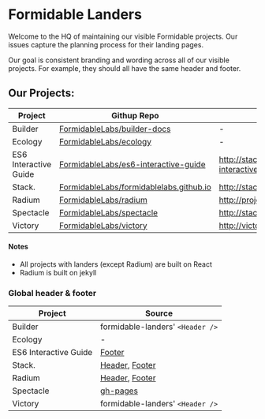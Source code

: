 # Formidable Landers

Welcome to the HQ of maintaining our visible Formidable projects. Our issues capture the planning process for their landing pages.

Our goal is consistent branding and wording across all of our visible projects. For example, they should all have the same header and footer.

## Our Projects:

| Project | Githup Repo | Lander |
| ------- | ----------- | ------ |
| Builder | [FormidableLabs/builder-docs](https://github.com/FormidableLabs/builder-docs) | - |
| Ecology | [FormidableLabs/ecology](https://github.com/FormidableLabs/ecology) | - |
| ES6 Interactive Guide | [FormidableLabs/es6-interactive-guide](https://github.com/FormidableLabs/es6-interactive-guide) | http://stack.formidable.com/es6-interactive-guide/ |
| Stack. | [FormidableLabs/formidablelabs.github.io ](https://github.com/FormidableLabs/victory) | http://stack.formidable.com/ |
| Radium | [FormidableLabs/radium](https://github.com/FormidableLabs/radium) | http://projects.formidablelabs.com/radium/ |
| Spectacle | [FormidableLabs/spectacle](https://github.com/FormidableLabs/spectacle) | http://stack.formidable.com/spectacle/ |
| Victory | [FormidableLabs/victory](https://github.com/FormidableLabs/victory) | http://victory.formidable.com/ |

#### Notes
- All projects with landers (except Radium) are built on React
- Radium is built on jekyll

### Global header & footer
| Project | Source |
| ------- | ----------- |
| Builder | formidable-landers' `<Header />` |
| Ecology | - |
| ES6 Interactive Guide | [Footer](https://github.com/FormidableLabs/es6-interactive-guide/blob/gh-pages/components/footer.jsx) |
| Stack. | [Header](https://github.com/FormidableLabs/formidablelabs.github.io/blob/master/js/header.jsx), [Footer](https://github.com/FormidableLabs/formidablelabs.github.io/blob/master/js/footer.jsx) |
| Radium | [Header](https://github.com/FormidableLabs/radium/blob/gh-pages/_layouts/default.html#L28-L31), [Footer](https://github.com/FormidableLabs/radium/blob/gh-pages/_layouts/default.html#L64-L76) |
| Spectacle | [gh-pages](https://github.com/FormidableLabs/spectacle/tree/gh-pages) |
| Victory | formidable-landers' `<Header />` |
